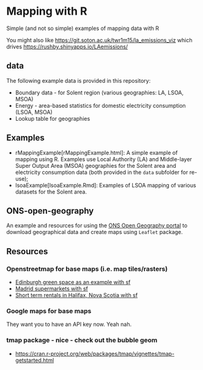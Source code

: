 # Mapping with R

Simple (and not so simple) examples of mapping data with R

You might also like https://git.soton.ac.uk/twr1m15/la_emissions_viz which drives https://rushby.shinyapps.io/LAemissions/

## data

The following example data is provided in this repository:

* Boundary data - for Solent region (various geographies: LA, LSOA, MSOA)
* Energy - area-based statistics for domestic electricity consumption (LSOA, MSOA)
* Lookup table for geographies

## Examples

 * rMappingExample[rMappingExample.html]: A simple example of mapping using R. Examples use Local Authority (LA) and Middle-layer Super Output Area (MSOA) geographies for the Solent area and electricity consumption data (both provided in the `data` subfolder for re-use);
 * lsoaExample[lsoaExample.Rmd]: Examples of LSOA mapping of various datasets for the Solent area.

## ONS-open-geography

An example and resources for using the [ONS Open Geography portal](https://geoportal.statistics.gov.uk) to download geographical data and create maps  using `Leaflet` package.

## Resources

### Openstreetmap for base maps (i.e. map tiles/rasters)

 * [Edinburgh green space as an example with sf](https://ourcodingclub.github.io/tutorials/spatial-vector-sf/)
 * [Madrid supermarkets with sf](https://dominicroye.github.io/en/2018/accessing-openstreetmap-data-with-r/)
 * [Short term rentals in Halifax, Nova Scotia with sf](https://upgo.lab.mcgill.ca/2019/12/13/making-beautiful-maps/)
 
### Google maps for base maps

They want you to have an API key now. Yeah nah.

### tmap package - nice - check out the bubble geom

 * https://cran.r-project.org/web/packages/tmap/vignettes/tmap-getstarted.html

